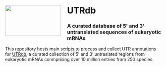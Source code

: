 <div>
				<img src="../../utrdb/Logo/Logo-removebg-preview.png.bak2" style="width:180px;height:100px; margin-right: 20px" align="left">
				<h1>UTRdb</h1>
				<h3>A curated database of 5' and 3' untranslated sequences of eukaryotic mRNAs</h3>
			</div>

<p>This repository hosts main scripts to process and collect UTR annotations for <a href="http://212.189.205.118/utrdb/index.html">UTRdb</a>, a curated collection of 5’ and 3’ untraslated regions from eukaryotic mRNAs conmprising over 10 million entries from 250 species.</p>
